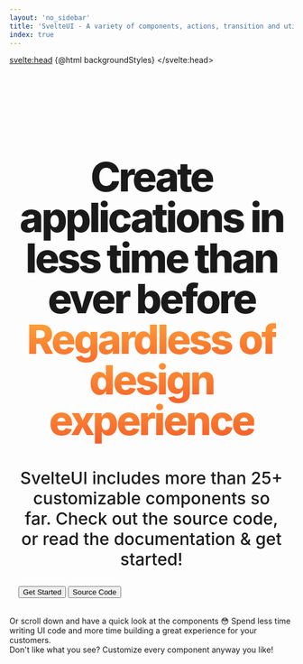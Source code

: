 ```yaml
---
layout: 'no_sidebar'
title: 'SvelteUI - A variety of components, actions, transition and utility functions'
index: true
---
```


<script>
	import { Features, Device, mobile, AllComponents } from 'components';
	import { GithubLogo, ArrowRight } from 'radix-icons-svelte';
	import { portal } from "@svelteuidev/actions";
	import {
		css,
		Box,
		Button,
		Group,
		Container,
		Title,
		Text,
		SimpleGrid,
		SvelteUIProvider,
		ThemeIcon,
		Center,
		Stack,
		Space
	} from '@svelteuidev/core';

	const backgroundStyles = `<style id='svelteui-inject-body' type='text/css'>body {background: linear-gradient(to bottom, rgba(255, 255, 255, 0) 0%, rgba(255, 255, 255, 1) 600px),fixed 0 0 / 20px 20px radial-gradient(#d1d1d1 1px, transparent 0),fixed 10px 10px / 20px 20px radial-gradient(#d1d1d1 1px, transparent 0);}.article{margin: 0 auto !important;}.main.nosidebar{margin-left: 0 !important;padding-top: 0 !important;}<\/style>`;
</script>

<svelte:head>
	{@html backgroundStyles}
</svelte:head>

<SvelteUIProvider class="homepage_styles" withGlobalStyles ssr>
	<div class="container">
		<h1 class="title">
			Create applications in less time than ever before
			<br class="line-br" />
			<span class="gradient-animation">Regardless of design experience</span>
		</h1>
		<p class="content">SvelteUI includes more than 25+ customizable components so far. Check out the source code, or read the documentation & get started!</p>
		<Group direction={$mobile ? 'column' : 'row'} position="center">
			<Button
				fullSize={$mobile ? true : false}
				href="introduction"
				size="xl"
				override={{ '&:hover': { textDecoration: 'none' } }}
			>
				<Text weight="bold" override={{ color: 'white' }}>Get Started</Text>
			</Button>
			<Button fullSize={$mobile ? true : false} override={{ m: 0 }} size="xl" variant="default">
				<GithubLogo size={25} slot="leftIcon" />
				<Text weight="bold" color="dark">Source Code</Text>
			</Button>
		</Group>
	</div>
	<Text
		color='blue' 
		size='lg' 
		weight="extrabold" 
		override={{ letterSpacing: '$tight' }} 
		align='center'
	>
		Or scroll down and have a quick look at the components 😳
	</Text>
	<Container override={{py: '7rem'}} size="xl">
		<Features />
	</Container>
	<Container override={{ py: '7rem' }} size="xl">
		<Title weight="extrabold" override={{ letterSpacing: '$tight' }} align="center">
			Less Code. Elegant Solutions.
		</Title>
		<Text size="xl" align="center" root="p">
			Spend less time writing UI code and more time building a great experience for your
			customers.
			<br />
			Don't like what you see? Customize every component anyway you like!
		</Text>
		<Box
			root="iframe"
			src="https://codesandbox.io/embed/charming-moon-fb226s?autoresize=1&fontsize=14&hidenavigation=1&module=%2FApp.svelte&theme=dark"
			title="SvelteUIDev/SvelteUI: basic"
			sandbox="allow-forms allow-modals allow-popups allow-presentation allow-same-origin allow-scripts"
			css={{
				width: '100%',
				height: '80vh',
				border: '5px solid black',
				borderRadius: 8,
				overflow: 'hidden',
				position: 'static',
				zIndex: 0
			}}
		/>
	</Container>
	<Container override={{py: '7rem'}} size="xl">
		<Title weight="extrabold" override={{ letterSpacing: '$tight' }} align="center">All Components</Title>
		<Space h='xl' />
		<Space h='xl' />
		<AllComponents />
	</Container>
</SvelteUIProvider>

<style>
	.container {
		padding-left: 1rem;
		padding-right: 1rem;
		padding-bottom: 2rem;
		padding-top: 4rem;
		width: auto;
	}
	.title {
		font-size: 3rem; /* 48px */
		line-height: 1;
		font-weight: 800;
		letter-spacing: -0.05em;
		text-align: center;
		max-width: 64rem;
		margin-left: auto;
		margin-right: auto;
	}
	.line-br {
		display: block;
	}
	.content {
		margin-top: 1rem;
		font-size: 1.25rem;
		line-height: 1.75rem;
		font-weight: 500;
		text-align: center;
		max-width: 32rem;
	}
	.gradient-animation {
		color: #228be6;
		background-clip: text;
		animation: hue 20s infinite linear;
		background-image: -webkit-linear-gradient(92deg, #f35626, #feab3a);
		-webkit-background-clip: text;
		-webkit-text-fill-color: transparent;
		-webkit-animation: hue 20s infinite linear;
	}
	@media (min-width: 640px) {
		.container {
			padding-top: 3rem;
		}
		.title {
			font-size: 4.5rem;
			line-height: 1;
		}
		.content {
			font-size: 1.5rem;
			line-height: 2rem;
			max-width: 56rem;
		}
	}
	@media (min-width: 768px) {
		.content {
			font-size: 1.875rem;
			line-height: 2.25rem;
		}
	}

	@media (min-width: 1024px) {
		.container {
			padding-left: 2rem;
			padding-right: 2rem;
			padding-bottom: 3rem;
		}
		.title {
			font-size: 3.75rem;
			line-height: 1;
		}
		.content {
			font-size: 1.5rem;
			line-height: 2rem;
			margin-right: auto;
			margin-left: auto;
		}
	}

	@media (min-width: 1280px) {
		.title {
			font-size: 4.5rem;
			line-height: 1;
		}
	}

	@keyframes hue {
		from {
			-webkit-filter: hue-rotate(0deg);
		}
		to {
			-webkit-filter: hue-rotate(-360deg);
		}
	}

	@-webkit-keyframes hue {
		from {
			-webkit-filter: hue-rotate(0deg);
		}
		to {
			-webkit-filter: hue-rotate(-360deg);
		}
	}
</style>
